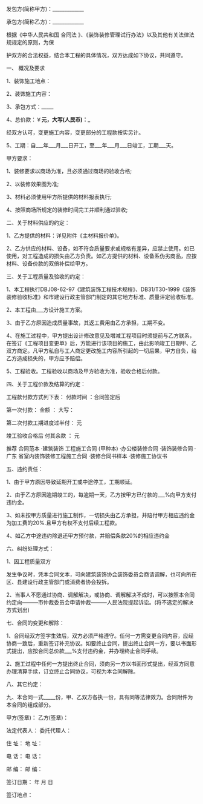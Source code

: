 
 


发包方(简称甲方)：_____________


承包方(简称乙方)：_____________


根据《中华人民共和国
合同法
》、《装饰装修管理试行办法》以及其他有关法律法规规定的原则，为保


护双方的合法权益，结合本工程的具体情况，双方达成如下协议，共同遵守。


一、 概况及要求


1、装饰施工地点：


2、装饰施工内容：


3、承包方式：_____


4、总价款：￥____元，大写(人民币)：_____


经双方认可，变更施工内容，变更部分的工程款按实另计。


5、工期：自___年___月___日开工，至___年___月___日竣工，工期___天。


甲方要求：


1、装修要求以商场为准，且必须通过商场的验收合格;


2、以装修效果图为准;


3、材料必须使用甲方所提供的材料报表执行;


4、按照商场所规定的装修时间完工并顺利通过验收;


二、关于材料供应的约定：


1、乙方提供的材料：详见附件《主材料报价单》。


2、乙方供应的材料、设备，如不符合质量要求或规格有差异，应禁止使用。如已使用，对工程造成的损失由乙方负责。如乙方提供的材料、设备系伪劣商品，应按材料、设备价款的双倍补偿给甲方。


三、关于工程质量及验收的约定：


1、本工程执行DBJ08-62-97《建筑装饰工程技术规程》、DB31/T30-1999《装饰装修验收标准》和市建设行政主管部门制定的其它地方标准、质量评定验收标准。


2、本工程由___方设计施工方案。


3、由于乙方原因造成质量事故，其返工费用由乙方承担，工期不变。


4、在施工过程中，甲方提出设计修改意见及增减工程项目时须提前与乙方联系，在签订《工程项目变更单》后，方能进行该项目的施工，由此影响竣工日期甲、乙双方商定。凡甲方私自与工人商定更改施工内容所引起的一切后果，甲方自负，给乙方造成损失的，甲方应予赔偿。


5、工程验收。工程验收以商场及甲方验收为准，验收合格后付款。


四、关于工程价款及结算的约定：


工程款付款方式列下表： 付款时间 ：合同签定后


第一次付款： 金额 ： 大写：


第二次付款工期进度过半付： 元


竣工验收合格后 付其余款 ： 元


推荐
合同范本
 &middot;建筑装饰
工程施工合同
(甲种本) &middot;办公楼装修合同 &middot;装饰装修合同 &middot;
广东
省室内装饰装修工程施工合同 &middot;装修合同书样本 &middot;装修施工协议书


五、违约责任：


1、由于甲方原因导致延期开工或中途停工，工期顺延。


2、由于乙方原因逾期竣工的，每逾期一天，乙方按甲方已付款的___%向甲方支付违约金。


3、如未按甲方质量进行施工制作，一切损失由乙方承担，并赔付甲方相应违约金为加工费的20%.且甲方有权不支付后续工程款。


4、如乙方中途违约除退还甲方预付款，并赔偿条款20%的相应违约金


六、纠纷处理方式：


1、因工程质量双方


发生争议时，凭本合同文本，可向建筑装饰协会装饰委员会商请调解，也可向所在区、县建设行政主管部门或消费者协会投拆。


2、当事人不愿通过协商、调解解决，或协商、调解解决不成时，可以按照本合同约定向―――市仲裁委员会申请仲裁―――人民法院提起诉讼。(将不选定的解决方式划出)


七、合同的变更和解除：


1、合同经双方签字生效后，双方必须严格遵守。任何一方需变更合同内容，应经协商一致后，重新签订补充协议。如要终止合同，提出终止合同一方，要以书面形式提出，应按合同总价款___%支付违约金，并办理终止合同手续。


2、施工过程中任何一方提出终止合同，须向另一方以书面形式提出，经双方同意办理清算手续，订立终止合同协议，可视为本合同解除。


八、其它约定：


九、本合同一式_____份，甲、乙双方各执一份，具有同等法律效力。合同附件为本合同的组成部分。


甲方(签章)：        乙方(签章)：


法定代表人：       委托代理人：


住 址：               地 址：


电 话：               电 话：


邮 编：               邮 编：


签订日期：  年  月  日 



签订地点：
 


 

 
 
 
 
 
  


  
 

  


  


  
 
 
 
 

